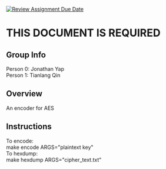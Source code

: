 [![Review Assignment Due Date](https://classroom.github.com/assets/deadline-readme-button-24ddc0f5d75046c5622901739e7c5dd533143b0c8e959d652212380cedb1ea36.svg)](https://classroom.github.com/a/ecp4su41)
# THIS DOCUMENT IS REQUIRED

## Group Info

Person 0: Jonathan Yap\
Person 1: Tianlang Qin

## Overview

An encoder for AES

## Instructions

To encode:\
make encode ARGS="plaintext key"\
To hexdump:\
make hexdump ARGS="cipher_text.txt"
